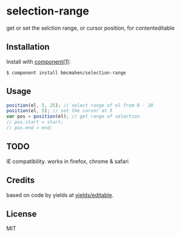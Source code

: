 
# selection-range

  get or set the selction range, or cursor position, for contenteditable

## Installation

  Install with [component(1)](http://component.io):

    $ component install bmcmahen/selection-range

## Usage

```javascript
position(el, 5, 25); // select range of el from 0 - 20
position(el, 5); // set the cursor at 5
var pos = position(el); // get range of selection
// pos.start = start;
// pos.end = end;
```

## TODO

IE compatibility. works in firefox, chrome & safari

## Credits

based on code by yields at [yields/editable](https://github.com/yields/editable).

## License

  MIT
